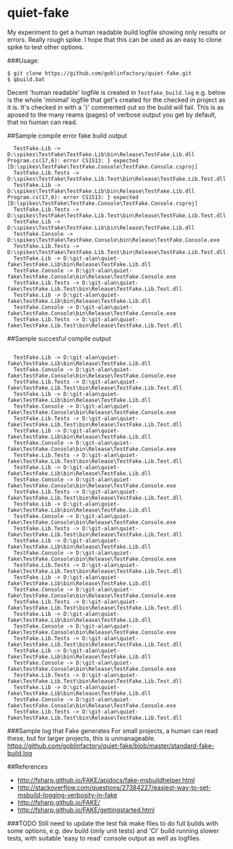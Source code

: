 # quiet-fake
My experiment to get a human readable build logfile showing only results or errors. Really rough spike. I hope that this can be used as an easy to clone spike to test other options.

###Usage:
```
$ git clone https://github.com/goblinfactory/quiet-fake.git
$ qbuild.bat
```
Decent 'human readable' logfile is created in ``Testfake_build.log`` e.g. below is the whole 'minimal' logfile that get's created for the checked in project as it is. It's checked in with a '}' commented out so the build will fail. This is as aposed to the many reams (pages) of verbose output you get by default, that no human can read.

##Sample compile error fake build output
```
  TestFake.Lib -> D:\spikes\TestFake\TestFake.Lib\bin\Release\TestFake.Lib.dll
Program.cs(17,6): error CS1513: } expected [D:\spikes\TestFake\TestFake.Console\TestFake.Console.csproj]
  TestFake.Lib.Tests -> D:\spikes\TestFake\TestFake.Lib.Test\bin\Release\TestFake.Lib.Test.dll
  TestFake.Lib -> D:\spikes\TestFake\TestFake.Lib\bin\Release\TestFake.Lib.dll
Program.cs(17,6): error CS1513: } expected [D:\spikes\TestFake\TestFake.Console\TestFake.Console.csproj]
  TestFake.Lib.Tests -> D:\spikes\TestFake\TestFake.Lib.Test\bin\Release\TestFake.Lib.Test.dll
  TestFake.Lib -> D:\spikes\TestFake\TestFake.Lib\bin\Release\TestFake.Lib.dll
  TestFake.Console -> D:\spikes\TestFake\TestFake.Console\bin\Release\TestFake.Console.exe
  TestFake.Lib.Tests -> D:\spikes\TestFake\TestFake.Lib.Test\bin\Release\TestFake.Lib.Test.dll
  TestFake.Lib -> D:\git-alan\quiet-fake\TestFake.Lib\bin\Release\TestFake.Lib.dll
  TestFake.Console -> D:\git-alan\quiet-fake\TestFake.Console\bin\Release\TestFake.Console.exe
  TestFake.Lib.Tests -> D:\git-alan\quiet-fake\TestFake.Lib.Test\bin\Release\TestFake.Lib.Test.dll
  TestFake.Lib -> D:\git-alan\quiet-fake\TestFake.Lib\bin\Release\TestFake.Lib.dll
  TestFake.Console -> D:\git-alan\quiet-fake\TestFake.Console\bin\Release\TestFake.Console.exe
  TestFake.Lib.Tests -> D:\git-alan\quiet-fake\TestFake.Lib.Test\bin\Release\TestFake.Lib.Test.dll
```

##Sample succesful compile output
```

  TestFake.Lib -> D:\git-alan\quiet-fake\TestFake.Lib\bin\Release\TestFake.Lib.dll
  TestFake.Console -> D:\git-alan\quiet-fake\TestFake.Console\bin\Release\TestFake.Console.exe
  TestFake.Lib.Tests -> D:\git-alan\quiet-fake\TestFake.Lib.Test\bin\Release\TestFake.Lib.Test.dll
  TestFake.Lib -> D:\git-alan\quiet-fake\TestFake.Lib\bin\Release\TestFake.Lib.dll
  TestFake.Console -> D:\git-alan\quiet-fake\TestFake.Console\bin\Release\TestFake.Console.exe
  TestFake.Lib.Tests -> D:\git-alan\quiet-fake\TestFake.Lib.Test\bin\Release\TestFake.Lib.Test.dll
  TestFake.Lib -> D:\git-alan\quiet-fake\TestFake.Lib\bin\Release\TestFake.Lib.dll
  TestFake.Console -> D:\git-alan\quiet-fake\TestFake.Console\bin\Release\TestFake.Console.exe
  TestFake.Lib.Tests -> D:\git-alan\quiet-fake\TestFake.Lib.Test\bin\Release\TestFake.Lib.Test.dll
  TestFake.Lib -> D:\git-alan\quiet-fake\TestFake.Lib\bin\Release\TestFake.Lib.dll
  TestFake.Console -> D:\git-alan\quiet-fake\TestFake.Console\bin\Release\TestFake.Console.exe
  TestFake.Lib.Tests -> D:\git-alan\quiet-fake\TestFake.Lib.Test\bin\Release\TestFake.Lib.Test.dll
  TestFake.Lib -> D:\git-alan\quiet-fake\TestFake.Lib\bin\Release\TestFake.Lib.dll
  TestFake.Console -> D:\git-alan\quiet-fake\TestFake.Console\bin\Release\TestFake.Console.exe
  TestFake.Lib.Tests -> D:\git-alan\quiet-fake\TestFake.Lib.Test\bin\Release\TestFake.Lib.Test.dll
  TestFake.Lib -> D:\git-alan\quiet-fake\TestFake.Lib\bin\Release\TestFake.Lib.dll
  TestFake.Console -> D:\git-alan\quiet-fake\TestFake.Console\bin\Release\TestFake.Console.exe
  TestFake.Lib.Tests -> D:\git-alan\quiet-fake\TestFake.Lib.Test\bin\Release\TestFake.Lib.Test.dll
  TestFake.Lib -> D:\git-alan\quiet-fake\TestFake.Lib\bin\Release\TestFake.Lib.dll
  TestFake.Console -> D:\git-alan\quiet-fake\TestFake.Console\bin\Release\TestFake.Console.exe
  TestFake.Lib.Tests -> D:\git-alan\quiet-fake\TestFake.Lib.Test\bin\Release\TestFake.Lib.Test.dll
  TestFake.Lib -> D:\git-alan\quiet-fake\TestFake.Lib\bin\Release\TestFake.Lib.dll
  TestFake.Console -> D:\git-alan\quiet-fake\TestFake.Console\bin\Release\TestFake.Console.exe
  TestFake.Lib.Tests -> D:\git-alan\quiet-fake\TestFake.Lib.Test\bin\Release\TestFake.Lib.Test.dll
  TestFake.Lib -> D:\git-alan\quiet-fake\TestFake.Lib\bin\Release\TestFake.Lib.dll
  TestFake.Console -> D:\git-alan\quiet-fake\TestFake.Console\bin\Release\TestFake.Console.exe
  TestFake.Lib.Tests -> D:\git-alan\quiet-fake\TestFake.Lib.Test\bin\Release\TestFake.Lib.Test.dll
  TestFake.Lib -> D:\git-alan\quiet-fake\TestFake.Lib\bin\Release\TestFake.Lib.dll
  TestFake.Console -> D:\git-alan\quiet-fake\TestFake.Console\bin\Release\TestFake.Console.exe
  TestFake.Lib.Tests -> D:\git-alan\quiet-fake\TestFake.Lib.Test\bin\Release\TestFake.Lib.Test.dll

```
###Sample log that Fake generates
For small projects, a human can read these, but for larger projects, this is unmanageable.
https://github.com/goblinfactory/quiet-fake/blob/master/standard-fake-build.log

##References
- http://fsharp.github.io/FAKE/apidocs/fake-msbuildhelper.html
- http://stackoverflow.com/questions/27384227/easiest-way-to-set-msbuild-logging-verbosity-in-fake
- http://fsharp.github.io/FAKE/
- http://fsharp.github.io/FAKE/gettingstarted.html

###TODO
Still need to update the test fsk make files to do full builds with some options, e.g. dev build (only unit tests) and 'CI' build running slower tests, with suitable 'easy to read' console output as well as logfiles.

